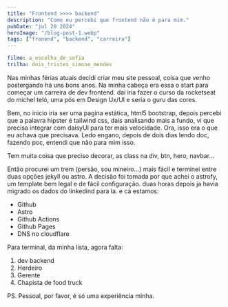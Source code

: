 ```yaml
---
title: "Frontend >>>> backend"
description: "Como eu percebi que frontend não é para mim."
pubDate: "jul 20 2024"
heroImage: "/blog-post-1.webp"
tags: ["fronend", "backend", "carreira"]
---
```



```yaml
filme: a_escolha_de_sofia
trilha: dois_tristes_simone_mendes 
```
Nas minhas férias atuais decidi criar meu site pessoal, coisa que venho postergando há uns bons anos. Na minha cabeça era essa o start para começar um carreira de dev frontend. dai iria fazer o curso da rocketseat do michel teló, uma pós em Design Ux/UI e seria o guru das cores. 

Bem, no inicio iria ser uma pagina estática, html5 bootstrap, depois percebi que a palavra hipster é tailwind css, dais analisando mais a fundo, vi que precisa integrar com daisyUI para ter mais velocidade. Ora, isso era o que eu achava que precisava. Ledo engano, depois de dois dias lendo doc, fazendo poc, entendi que não para mim isso. 

Tem muita coisa que preciso decorar, as class na div, btn, hero, navbar...


Então procurei um trem (persão, sou mineiro...) mais fácil e terminei entre duas opções jekyll ou astro. A decisão foi tomada por que achei o astrofy, um template bem legal e de fácil configuração. duas horas depois ja havia migrado os dados do linkedind para la. e cá estamos:

- Github
- Astro 
- Github Actions
- Github Pages
- DNS no cloudflare 


Para terminal, da minha lista, agora falta:

1. dev backend 
2. Herdeiro
3. Gerente 
4. Chapista de food truck 

PS. Pessoal, por favor, é só uma experiência minha. 

